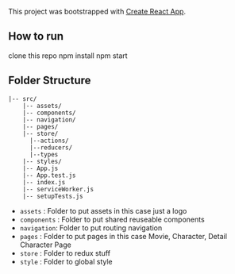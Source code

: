This project was bootstrapped with [Create React App](https://github.com/facebook/create-react-app).

## How to run

clone this repo
npm install
npm start

## Folder Structure

```
|-- src/
    |-- assets/
    |-- components/
    |-- navigation/
    |-- pages/
    |-- store/
      |--actions/
      |--reducers/
      |--types
    |-- styles/
    |-- App.js
    |-- App.test.js
    |-- index.js
    |-- serviceWorker.js
    |-- setupTests.js
```

- `assets` : Folder to put assets in this case just a logo
- `components` : Folder to put shared reuseable components
- `navigation`: Folder to put routing navigation
- `pages` : Folder to put pages in this case Movie, Character, Detail Character Page
- `store` : Folder to redux stuff
- `style` : Folder to global style

